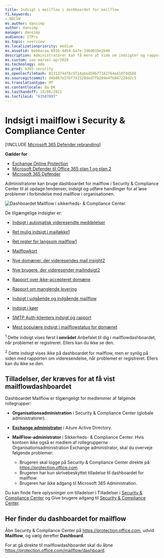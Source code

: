```yaml
---
title: Indsigt i mailflow i dashboardet for mailflow
f1.keywords:
- NOCSH
ms.author: dansimp
author: dansimp
manager: dansimp
audience: ITPro
ms.topic: overview
ms.localizationpriority: medium
ms.assetid: beb6acaa-6016-4d54-ba7e-3d6d035e2b46
description: Administratorer kan få mere at vide om indsigter og rapporter, der er tilgængelige i dashboardet for mailflow i Security & Compliance Center.
ms.custom: seo-marvel-apr2020
ms.technology: mdo
ms.prod: m365-security
ms.openlocfilehash: 81313744f8c5f14abed59b77182f64e410f9d588
ms.sourcegitcommit: d4b867e37bf741528ded7fb289e4f6847228d2c5
ms.translationtype: MT
ms.contentlocale: da-DK
ms.lasthandoff: 10/06/2021
ms.locfileid: "63587897"
---
```

# <a name="mail-flow-insights-in-the-security--compliance-center"></a>Indsigt i mailflow i Security & Compliance Center

[!INCLUDE [Microsoft 365 Defender rebranding](../includes/microsoft-defender-for-office.md)]

**Gælder for**
- [Exchange Online Protection](exchange-online-protection-overview.md)
- [Microsoft Defender til Office 365 plan 1 og plan 2](defender-for-office-365.md)
- [Microsoft 365 Defender](../defender/microsoft-365-defender.md)

Administratorer kan bruge dashboardet for mailflow i Security & Compliance Center til at opdage tendenser, indsigt og udføre handlinger for at løse problemer i forbindelse med mailflow i organisationen.

![Dashboardet Mailflow i sikkerheds- & Compliance Center.](../../media/mail-flow-dashboard-v2.png)

De tilgængelige indsigter er:

- [Indsigt i automatisk videresendte meddelelser](mfi-auto-forwarded-messages-report.md)

- [Ret mulig indsigt i mailløkke1](mfi-mail-loop-insight.md)<sup></sup>

- [Ret regler for langsom mailflow1](mfi-slow-mail-flow-rules-insight.md)<sup></sup>

- [Mailflowkort](mfi-mail-flow-map-report.md)

- [Nye domæner, der videresendes mail insight2](mfi-new-domains-being-forwarded-email.md)<sup></sup>

- [Nye brugere, der videresender mailindsigt2](mfi-new-users-forwarding-email.md)<sup></sup>

- [Rapport over ikke-accepteret domæne](mfi-non-accepted-domain-report.md)

- [Rapport om manglende levering](mfi-non-delivery-report.md)

- [Indsigt i udgående og indgående mailflow](mfi-outbound-and-inbound-mail-flow.md)

- [Indsigt i køer](mfi-queue-alerts-and-queues.md)

- [SMTP Auth-klienters indsigt og rapport](mfi-smtp-auth-clients-report.md)

- [Mest populære indsigt i mailflowstatus for domænet](mfi-domain-mail-flow-status-insight.md)

<sup>1</sup> Dette indsigt vises først **i området** Anbefalet til dig i mailflowdashboardet, når problemet er registreret. Ellers kan du ikke se den.

<sup>2</sup> Dette indsigt vises ikke på dashboardet for mailflow, men er synlig på siden med rapporten [](view-mail-flow-reports.md#forwarding-report) om videresendelse, når problemet er registreret. Ellers kan du ikke se den.

## <a name="permissions-required-to-view-the-mail-flow-dashboard"></a>Tilladelser, der kræves for at få vist mailflowdashboardet

Dashboardet Mailflow er tilgængeligt for medlemmer af følgende rollegrupper:

- **Organisationsadministration** i Security & Compliance Center (globale administratorer).

- **[Exchange administrator](/azure/active-directory/roles/permissions-reference#exchange-administrator)** i Azure Active Directory.

- **MailFlow-administrator** i Sikkerheds- & Compliance Center. Hvis kontoen ikke også er medlem af rollegrupperne Organisationsadministration Exchange administrator, skal du overveje følgende problemer:
  - Brugeren skal logge på Security & Compliance Center direkte på <https://protection.office.com>.
  - Brugeren har kun skrivebeskyttet tilladelse til dashboardet for mailflow.
  - Brugeren har ikke adgang til Microsoft 365 Administration.

Du kan finde flere oplysninger om tilladelser i Tilladelser i [Security & Compliance Center](permissions-in-the-security-and-compliance-center.md) og Give brugere adgang til [Security & Compliance Center](grant-access-to-the-security-and-compliance-center.md).

## <a name="where-to-find-the-mail-flow-dashboard"></a>Her finder du dashboardet for mailflow

Åbn Security & Compliance Center på <https://protection.office.com>, udvid **Mailflow**, og vælg derefter **Dashboard**.

For at gå direkte til mailflowdashboardet skal du åbne <https://protection.office.com/mailflow/dashboard>.